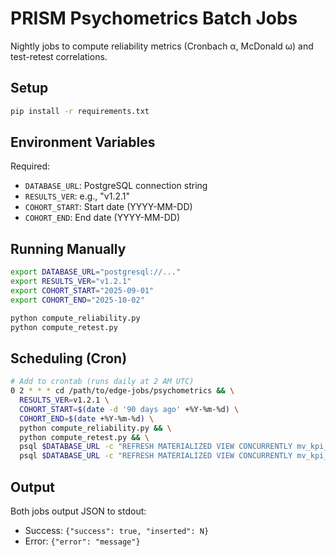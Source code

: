 # PRISM Psychometrics Batch Jobs

Nightly jobs to compute reliability metrics (Cronbach α, McDonald ω) and test-retest correlations.

## Setup

```bash
pip install -r requirements.txt
```

## Environment Variables

Required:
- `DATABASE_URL`: PostgreSQL connection string
- `RESULTS_VER`: e.g., "v1.2.1"
- `COHORT_START`: Start date (YYYY-MM-DD)
- `COHORT_END`: End date (YYYY-MM-DD)

## Running Manually

```bash
export DATABASE_URL="postgresql://..."
export RESULTS_VER="v1.2.1"
export COHORT_START="2025-09-01"
export COHORT_END="2025-10-02"

python compute_reliability.py
python compute_retest.py
```

## Scheduling (Cron)

```bash
# Add to crontab (runs daily at 2 AM UTC)
0 2 * * * cd /path/to/edge-jobs/psychometrics && \
  RESULTS_VER=v1.2.1 \
  COHORT_START=$(date -d '90 days ago' +%Y-%m-%d) \
  COHORT_END=$(date +%Y-%m-%d) \
  python compute_reliability.py && \
  python compute_retest.py && \
  psql $DATABASE_URL -c "REFRESH MATERIALIZED VIEW CONCURRENTLY mv_kpi_reliability;" && \
  psql $DATABASE_URL -c "REFRESH MATERIALIZED VIEW CONCURRENTLY mv_kpi_retest;"
```

## Output

Both jobs output JSON to stdout:
- Success: `{"success": true, "inserted": N}`
- Error: `{"error": "message"}`
